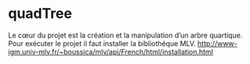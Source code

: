 # quadTree
Le cœur du projet est la création et la manipulation d’un arbre quartique.
Pour exécuter le projet il faut installer la bibliothéque MLV.
http://www-igm.univ-mlv.fr/~boussica/mlv/api/French/html/installation.html
